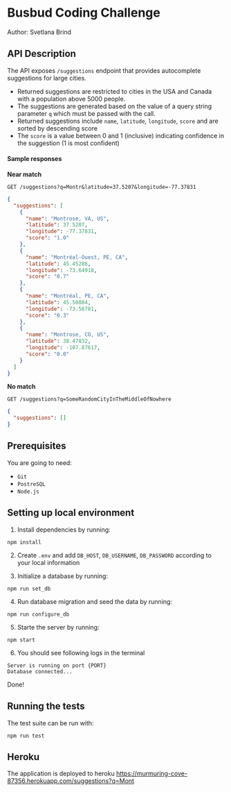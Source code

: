 # Busbud Coding Challenge

Author: Svetlana Brind

## API Description

The API exposes `/suggestions` endpoint that provides autocomplete suggestions for large cities.

- Returned suggestions are restricted to cities in the USA and Canada with a population above 5000 people.
- The suggestions are generated based on the value of a query string parameter `q` which must be passed with the call.
- Returned suggestions include `name`, `latitude`, `longitude`, `score` and are sorted by descending score
- The `score` is a value between 0 and 1 (inclusive) indicating confidence in the suggestion (1 is most confident)

#### Sample responses

**Near match**

    GET /suggestions?q=Montr&latitude=37.5207&longitude=-77.37831

```json
{
  "suggestions": [
    {
      "name": "Montrose, VA, US",
      "latitude": 37.5207,
      "longitude": -77.37831,
      "score": "1.0"
    },
    {
      "name": "Montréal-Ouest, PE, CA",
      "latitude": 45.45286,
      "longitude": -73.64918,
      "score": "0.7"
    },
    {
      "name": "Montréal, PE, CA",
      "latitude": 45.50884,
      "longitude": -73.58781,
      "score": "0.3"
    },
    {
      "name": "Montrose, CO, US",
      "latitude": 38.47832,
      "longitude": -107.87617,
      "score": "0.0"
    }
  ]
}
```

**No match**

    GET /suggestions?q=SomeRandomCityInTheMiddleOfNowhere

```json
{
  "suggestions": []
}
```

## Prerequisites

You are going to need:

- `Git`
- `PostreSQL`
- `Node.js`

## Setting up local environment

1. Install dependencies by running:

```
npm install
```

2. Create `.env` and add `DB_HOST`, `DB_USERNAME`, `DB_PASSWORD` according to your local information

3. Initialize a database by running:

```
npm run set_db
```

4. Run database migration and seed the data by running:

```
npm run configure_db
```

5. Starte the server by running:

```
npm start
```

6. You should see following logs in the terminal

```
Server is running on port {PORT}
Database connected...
```

Done!

## Running the tests

The test suite can be run with:

```
npm run test
```

## Heroku

The application is deployed to heroku
https://murmuring-cove-87356.herokuapp.com/suggestions?q=Mont
